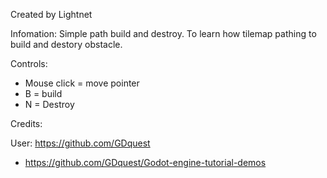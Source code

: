 Created by Lightnet

Infomation: Simple path build and destroy. To learn how tilemap pathing to build and destory obstacle. 

Controls:
 * Mouse click = move pointer
 * B = build
 * N = Destroy

Credits:
 
 User: https://github.com/GDquest
 * https://github.com/GDquest/Godot-engine-tutorial-demos